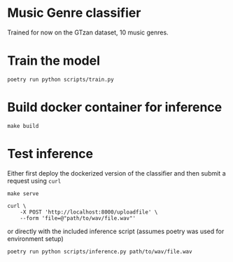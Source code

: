 # Music Genre classifier

Trained for now on the GTzan dataset, 10 music genres.

# Train the model

```shell
poetry run python scripts/train.py
```

# Build docker container for inference

```shell
make build
```

# Test inference

Either first deploy the dockerized version of the classifier and
then submit a request using `curl`

```shell
make serve

curl \
    -X POST 'http://localhost:8000/uploadfile' \
    --form 'file=@"path/to/wav/file.wav"'
```

or directly with the included inference script (assumes poetry 
was used for environment setup)

```shell
poetry run python scripts/inference.py path/to/wav/file.wav
```